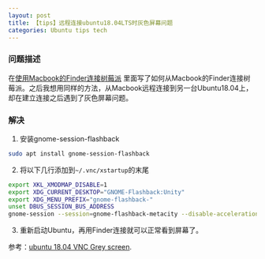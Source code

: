 ```yaml
---
layout: post
title: 【tips】远程连接ubuntu18.04LTS时灰色屏幕问题
categories: Ubuntu tips tech
---
```

### 问题描述
在[使用Macbook的Finder连接树莓派](https://s-annie.github.io/tech/raspberrypi/2021/06/19/Raspberry-Pi-用访达连接树莓派桌面.html)
里面写了如何从Macbook的Finder连接树莓派。之后我想用同样的方法，从Macbook远程连接到另一台Ubuntu18.04上，却在建立连接之后遇到了灰色屏幕问题。

### 解决
1. 安装gnome-session-flashback
```bash
sudo apt install gnome-session-flashback
```

2. 将以下几行添加到`~/.vnc/xstartup`的末尾
```bash
export XKL_XMODMAP_DISABLE=1
export XDG_CURRENT_DESKTOP="GNOME-Flashback:Unity"
export XDG_MENU_PREFIX="gnome-flashback-"
unset DBUS_SESSION_BUS_ADDRESS
gnome-session --session=gnome-flashback-metacity --disable-acceleration-check --debug &
```
3. 重新启动Ubuntu，再用Finder连接就可以正常看到屏幕了。

参考：[ubuntu 18.04 VNC Grey screen](https://askubuntu.com/questions/1205687/ubuntu-18-04-vnc-grey-screen). 
